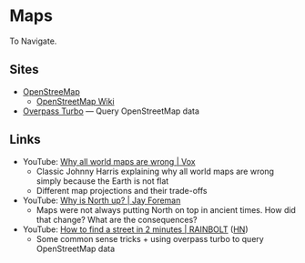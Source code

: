 # Maps

To Navigate.

## Sites

- [OpenStreeMap](https://www.openstreetmap.org/)
  - [OpenStreetMap Wiki](https://wiki.openstreetmap.org/wiki/Main_Page)
- [Overpass Turbo](https://overpass-turbo.eu/) — Query OpenStreetMap data

## Links

- YouTube: [Why all world maps are wrong | Vox](https://youtu.be/kIID5FDi2JQ)
  - Classic Johnny Harris explaining why all world maps are wrong simply because
    the Earth is not flat
  - Different map projections and their trade-offs
- YouTube: [Why is North up? | Jay Foreman](https://youtu.be/B14Gtm2Z_70)
  - Maps were not always putting North on top in ancient times. How did that
    change? What are the consequences?
- YouTube:
  [How to find a street in 2 minutes | RAINBOLT](https://youtu.be/rl2Q9xH8e7M)
  ([HN](https://news.ycombinator.com/item?id=36912880))
  - Some common sense tricks + using overpass turbo to query OpenStreetMap data
